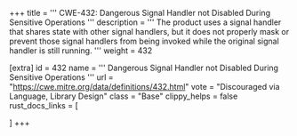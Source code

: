 +++
title = '''
CWE-432: Dangerous Signal Handler not Disabled During Sensitive Operations
'''
description	= '''
The product uses a signal handler that shares state with other signal handlers, but it does not properly mask or prevent those signal handlers from being invoked while the original signal handler is still running.
'''
weight = 432

[extra]
id = 432
name = '''
Dangerous Signal Handler not Disabled During Sensitive Operations
'''
url = "https://cwe.mitre.org/data/definitions/432.html"
vote = "Discouraged via Language, Library Design"
class = "Base"
clippy_helps = false
rust_docs_links = [
	
]
+++
